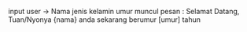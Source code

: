 input user →
Nama
jenis kelamin
umur
muncul pesan : Selamat Datang, Tuan/Nyonya {nama} anda sekarang berumur [umur] tahun
